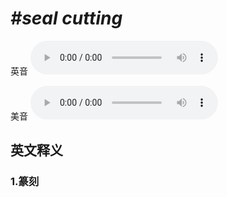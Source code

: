 # ***\#seal cutting*** 
英音
<audio src="./media/seal cutting1_AAC.aac" controls="controls"></audio>

美音
<audio src="./media/seal cutting2_AAC.aac" controls="controls"></audio>



  

英文释义
---
### 1.**篆刻**  


